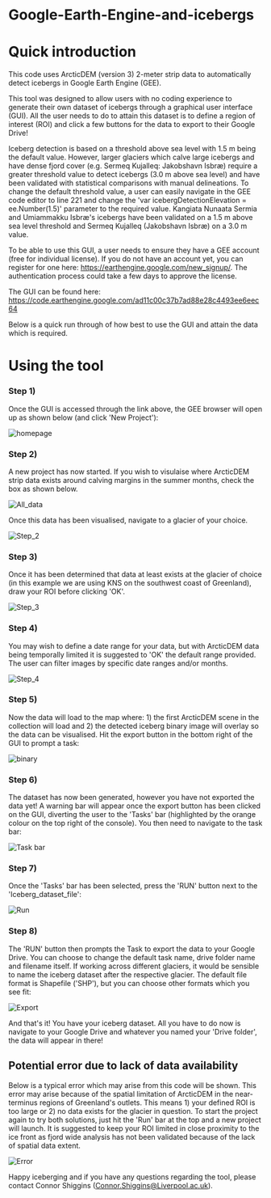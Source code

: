 # Google-Earth-Engine-and-icebergs

# **Quick introduction**

This code uses ArcticDEM (version 3) 2-meter strip data to automatically detect icebergs in Google Earth Engine (GEE).

This tool was designed to allow users with no coding experience to generate their own dataset of icebergs through a graphical user interface (GUI). All the user needs to do to attain this dataset is to define a region of interest (ROI) and click a few buttons for the data to export to their Google Drive!

Iceberg detection is based on a threshold above sea level with 1.5 m being the default value. However, larger glaciers which calve large icebergs and have dense fjord cover (e.g. Sermeq Kujalleq: Jakobshavn Isbræ) require a greater threshold value to detect icebergs (3.0 m above sea level) and have been validated with statistical comparisons with manual delineations. To change the default threshold value, a user can easily navigate in the GEE code editor to line 221 and change the 'var icebergDetectionElevation = ee.Number(1.5)' parameter to the required value. Kangiata Nunaata Sermia and Umiammakku Isbræ's icebergs have been validated on a 1.5 m above sea level threshold and Sermeq Kujalleq (Jakobshavn Isbræ) on a 3.0 m value.

To be able to use this GUI, a user needs to ensure they have a GEE account (free for individual license). If you do not have an account yet, you can register for one here: https://earthengine.google.com/new_signup/. The authentication process could take a few days to approve the license.

The GUI can be found here: https://code.earthengine.google.com/ad11c00c37b7ad88e28c4493ee6eec64

Below is a quick run through of how best to use the GUI and attain the data which is required. 

# **Using the tool**

### **Step 1)** 

Once the GUI is accessed through the link above, the GEE browser will open up as shown below (and click 'New Project'):

![homepage](https://user-images.githubusercontent.com/63847501/183452712-b48e22b9-ae8d-4be4-8ca7-0672714face4.PNG)

### **Step 2)** 

A new project has now started. If you wish to visulaise where ArcticDEM strip data exists around calving margins in the summer months, check the box as shown below.

![All_data](https://user-images.githubusercontent.com/63847501/196882284-3ca88e98-8dc1-4ebc-a1e5-97613053c0ee.PNG)

Once this data has been visualised, navigate to a glacier of your choice.

![Step_2](https://user-images.githubusercontent.com/63847501/196880706-f1e49ec9-c1e2-4ce7-b583-ed00d8009de8.PNG)

### **Step 3)** 

Once it has been determined that data at least exists at the glacier of choice (in this example we are using KNS on the southwest coast of Greenland), draw your ROI before clicking 'OK'.

![Step_3](https://user-images.githubusercontent.com/63847501/196881300-78f3ee8c-feba-460c-8986-2dae470f4bfc.PNG)

### **Step 4)**

You may wish to define a date range for your data, but with ArcticDEM data being temporally limited it is suggested to 'OK' the default range provided. The user can filter images by specific date ranges and/or months.

![Step_4](https://user-images.githubusercontent.com/63847501/196881501-bc03bebc-f101-4606-a5ec-3c70e3907a57.PNG)


### **Step 5)**

Now the data will load to the map where: 1) the first ArcticDEM scene in the collection will load and 2) the detected iceberg binary image will overlay so the data can be visualised. Hit the export button in the bottom right of the GUI to prompt a task:

![binary](https://user-images.githubusercontent.com/63847501/183455527-d95bec9d-6555-49a9-b92b-dd4b637abd09.PNG)

### **Step 6)**

The dataset has now been generated, however you have not exported the data yet! A warning bar will appear once the export button has been clicked on the GUI, diverting the user to the 'Tasks' bar (highlighted by the orange colour on the top right of the console). You then need to navigate to the task bar: 

![Task bar](https://user-images.githubusercontent.com/63847501/183456239-5b7d8d1d-a9bf-44a7-bdd9-a8f8702756ff.PNG)

### **Step 7)** 
Once the 'Tasks' bar has been selected, press the 'RUN' button next to the 'Iceberg_dataset_file': 

![Run](https://user-images.githubusercontent.com/63847501/183456545-88c29797-b3b5-4a2f-bce6-9c99eea2540a.PNG)

### **Step 8)** 

The 'RUN' button then prompts the Task to export the data to your Google Drive. You can choose to change the default task name, drive folder name and filename itself. If working across different glaciers, it would be sensible to name the iceberg dataset after the respective glacier. The default file format is Shapefile ('SHP'), but you can choose other formats which you see fit: 

![Export](https://user-images.githubusercontent.com/63847501/183457864-e202779e-71de-45c6-9a0a-e105b517e744.PNG)

And that's it! You have your iceberg dataset. All you have to do now is navigate to your Google Drive and whatever you named your 'Drive folder', the data will appear in there!

## **Potential error due to lack of data availability**

Below is a typical error which may arise from this code will be shown. This error may arise because of the spatial limitation of ArcticDEM in the near-terminus regions of Greenland's outlets. This means 1) your defined ROI is too large or 2) no data exists for the glacier in question. To start the project again to try both solutions, just hit the 'Run' bar at the top and a new project will launch. It is suggested to keep your ROI limited in close proximity to the ice front as fjord wide analysis has not been validated because of the lack of spatial data extent. 

![Error](https://user-images.githubusercontent.com/63847501/183460747-32c2da06-c1bb-43b6-9ada-917a3de9cf25.PNG)

Happy iceberging and if you have any questions regarding the tool, please contact Connor Shiggins (Connor.Shiggins@Liverpool.ac.uk).
